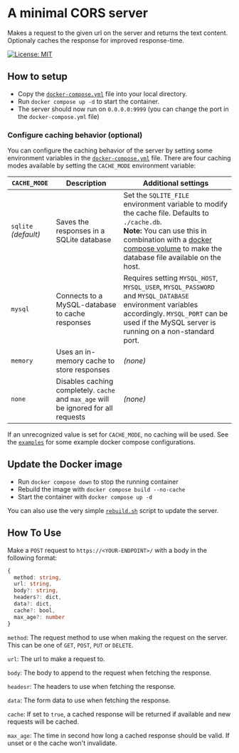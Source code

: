 # A minimal CORS server

Makes a request to the given url on the server and returns the text content. Optionaly caches the response for improved response-time.

[![License: MIT](https://img.shields.io/badge/License-MIT-yellow.svg)](https://opensource.org/licenses/MIT)

## How to setup
- Copy the [`docker-compose.yml`](./docker-compose.yml) file into your local directory.
- Run `docker compose up -d` to start the container.
- The server should now run on `0.0.0.0:9999` (you can change the port in the `docker-compose.yml` file)

### Configure caching behavior (optional)
You can configure the caching behavior of the server by setting some environment variables in the [`docker-compose.yml`](./docker-compose.yml) file.
There are four caching modes available by setting the `CACHE_MODE` environment variable:

| **`CACHE_MODE`**     | Description                                                                         | Additional settings                                                                                                                                                                                                                                                                    |
|----------------------|-------------------------------------------------------------------------------------|----------------------------------------------------------------------------------------------------------------------------------------------------------------------------------------------------------------------------------------------------------------------------------------|
| `sqlite` _(default)_ | Saves the responses in a SQLite database                                            | Set the `SQLITE_FILE` environment variable to modify the cache file. Defaults to `./cache.db`.<br> __Note:__ You can use this in combination with a [docker compose volume](https://docs.docker.com/compose/compose-file/07-volumes/) to make the database file available on the host. |
| `mysql`              | Connects to a MySQL-database to cache responses                                     | Requires setting `MYSQL_HOST`, `MYSQL_USER`, `MYSQL_PASSWORD` and `MYSQL_DATABASE` environment variables accordingly. `MYSQL_PORT` can be used if the MySQL server is running on a non-standard port.                                                                                  |
| `memory`             | Uses an in-memory cache to store responses                                          | _(none)_                                                                                                                                                                                                                                                                               |
| `none`               | Disables caching completely. `cache` and `max_age` will be ignored for all requests | _(none)_                                                                                                                                                                                                                                                                               |

If an unrecognized value is set for `CACHE_MODE`, no caching will be used.
See the [`examples`](./examples) for some example docker compose configurations.
 
## Update the Docker image
- Run `docker compose down` to stop the running container
- Rebuild the image with `docker compose build --no-cache`
- Start the container with `docker compose up -d`

You can also use the very simple [`rebuild.sh`](./rebuild.sh) script to update the server.

## How To Use
Make a `POST` request to `https://<YOUR-ENDPOINT>/` with a body in the following format:
```ts
{
  method: string,
  url: string,
  body?: string,
  headers?: dict,
  data?: dict,
  cache?: bool,
  max_age?: number
}
```
`method`: The request method to use when making the request on the server. This can be one of `GET`, `POST`, `PUT` or `DELETE`.

`url`: The url to make a request to. 

`body`: The body to append to the request when fetching the response.

`headesr`: The headers to use when fetching the response.

`data`: The form data to use when fetching the response.

`cache`: If set to `true`, a cached response will be returned if available and new requests will be cached.

`max_age`: The time in second how long a cached response should be valid. If unset or `0` the cache won't invalidate.


